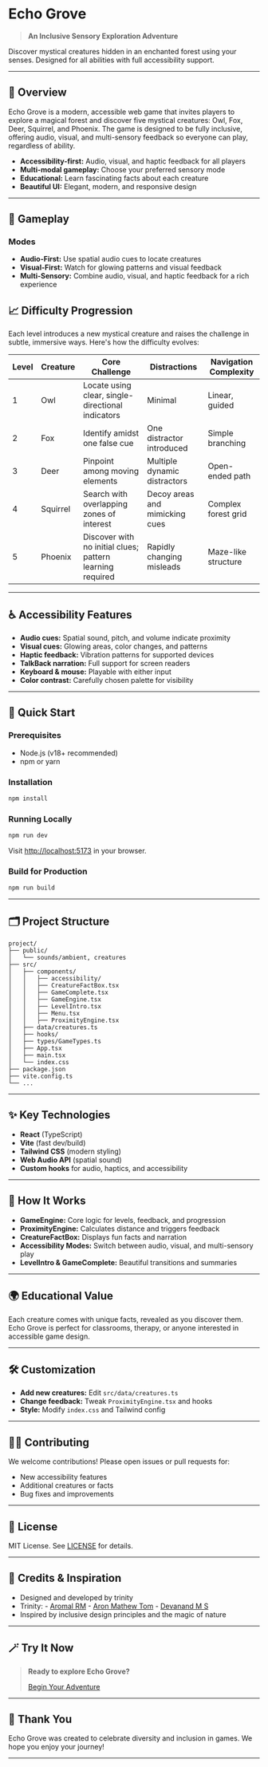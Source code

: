 # Echo Grove

> **An Inclusive Sensory Exploration Adventure**

Discover mystical creatures hidden in an enchanted forest using your senses. Designed for all abilities with full accessibility support.

---

## 🌲 Overview
Echo Grove is a modern, accessible web game that invites players to explore a magical forest and discover five mystical creatures: Owl, Fox, Deer, Squirrel, and Phoenix. The game is designed to be fully inclusive, offering audio, visual, and multi-sensory feedback so everyone can play, regardless of ability.

- **Accessibility-first:** Audio, visual, and haptic feedback for all players
- **Multi-modal gameplay:** Choose your preferred sensory mode
- **Educational:** Learn fascinating facts about each creature
- **Beautiful UI:** Elegant, modern, and responsive design

---

## 🦉 Gameplay

### Modes
- **Audio-First:** Use spatial audio cues to locate creatures
- **Visual-First:** Watch for glowing patterns and visual feedback
- **Multi-Sensory:** Combine audio, visual, and haptic feedback for a rich experience

## 📈 Difficulty Progression

Each level introduces a new mystical creature and raises the challenge in subtle, immersive ways. Here's how the difficulty evolves:

| Level | Creature  | Core Challenge                                               | Distractions                     | Navigation Complexity       |
|-------|-----------|--------------------------------------------------------------|----------------------------------|-----------------------------|
| 1     | Owl       | Locate using clear, single-directional indicators            | Minimal                          | Linear, guided              |
| 2     | Fox       | Identify amidst one false cue                                | One distractor introduced        | Simple branching            |
| 3     | Deer      | Pinpoint among moving elements                               | Multiple dynamic distractors     | Open-ended path             |
| 4     | Squirrel  | Search with overlapping zones of interest                    | Decoy areas and mimicking cues   | Complex forest grid         |
| 5     | Phoenix   | Discover with no initial clues; pattern learning required    | Rapidly changing misleads        | Maze-like structure         |

---

## ♿ Accessibility Features
- **Audio cues:** Spatial sound, pitch, and volume indicate proximity
- **Visual cues:** Glowing areas, color changes, and patterns
- **Haptic feedback:** Vibration patterns for supported devices
- **TalkBack narration:** Full support for screen readers
- **Keyboard & mouse:** Playable with either input
- **Color contrast:** Carefully chosen palette for visibility

---

## 🚀 Quick Start

### Prerequisites
- Node.js (v18+ recommended)
- npm or yarn

### Installation
```bash
npm install
```

### Running Locally
```bash
npm run dev
```
Visit [http://localhost:5173](http://localhost:5173) in your browser.

### Build for Production
```bash
npm run build
```

---

## 🗂️ Project Structure
```
project/
├── public/
│   └── sounds/ambient, creatures
├── src/
│   ├── components/
│   │   ├── accessibility/
│   │   ├── CreatureFactBox.tsx
│   │   ├── GameComplete.tsx
│   │   ├── GameEngine.tsx
│   │   ├── LevelIntro.tsx
│   │   ├── Menu.tsx
│   │   ├── ProximityEngine.tsx
│   ├── data/creatures.ts
│   ├── hooks/
│   ├── types/GameTypes.ts
│   ├── App.tsx
│   ├── main.tsx
│   └── index.css
├── package.json
├── vite.config.ts
└── ...
```

---

## ✨ Key Technologies
- **React** (TypeScript)
- **Vite** (fast dev/build)
- **Tailwind CSS** (modern styling)
- **Web Audio API** (spatial sound)
- **Custom hooks** for audio, haptics, and accessibility

---

## 🧩 How It Works
- **GameEngine:** Core logic for levels, feedback, and progression
- **ProximityEngine:** Calculates distance and triggers feedback
- **CreatureFactBox:** Displays fun facts and narration
- **Accessibility Modes:** Switch between audio, visual, and multi-sensory play
- **LevelIntro & GameComplete:** Beautiful transitions and summaries

---

## 🌍 Educational Value
Each creature comes with unique facts, revealed as you discover them. Echo Grove is perfect for classrooms, therapy, or anyone interested in accessible game design.

---

## 🛠️ Customization
- **Add new creatures:** Edit `src/data/creatures.ts`
- **Change feedback:** Tweak `ProximityEngine.tsx` and hooks
- **Style:** Modify `index.css` and Tailwind config

---

## 🧑‍💻 Contributing
We welcome contributions! Please open issues or pull requests for:
- New accessibility features
- Additional creatures or facts
- Bug fixes and improvements

---

## 📄 License
MIT License. See [LICENSE](LICENSE) for details.

---

## 💬 Credits & Inspiration
- Designed and developed by trinity
- Trinity:
      - [Aromal RM](https://github.com/aromal-rm)
      - [Aron Mathew Tom](https://github.com/amtom2004)
      - [Devanand M S](https://github.com/dms2004)
- Inspired by inclusive design principles and the magic of nature

---

## 🪄 Try It Now
> **Ready to explore Echo Grove?**
>
> [Begin Your Adventure](https://carehack-trinity.vercel.app/)

---

## 🙌 Thank You
Echo Grove was created to celebrate diversity and inclusion in games. We hope you enjoy your journey!

---
